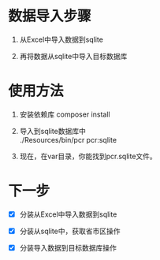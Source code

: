 # 数据导入步骤

1. 从Excel中导入数据到sqlite

2. 再将数据从sqlite中导入目标数据库


# 使用方法

1. 安装依赖库
    composer install
    
2. 导入到sqlite数据库中    
 ./Resources/bin/pcr pcr:sqlite
3. 现在，在var目录，你能找到pcr.sqlite文件。

# 下一步

* [X] 分装从Excel中导入数据到sqlite

* [X] 分装从sqlite中，获取省市区操作

* [X] 分装导入数据到目标数据库操作
